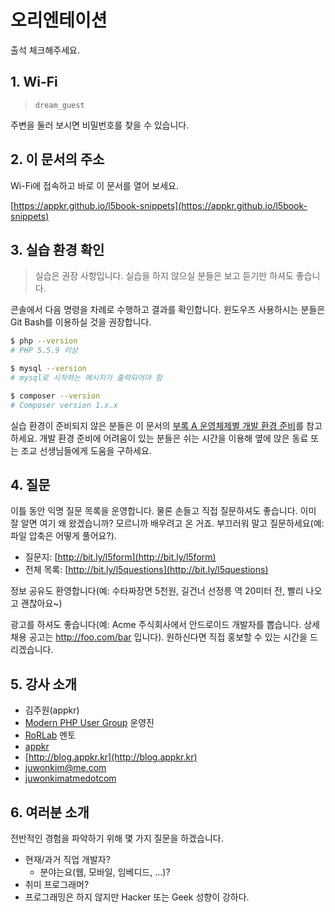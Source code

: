 # 오리엔테이션

출석 체크해주세요.

## 1. Wi-Fi

> `dream_guest`

주변을 둘러 보시면 비밀번호를 찾을 수 있습니다.

## 2. 이 문서의 주소

Wi-Fi에 접속하고 바로 이 문서를 열어 보세요.

[https://appkr.github.io/l5book-snippets](https://appkr.github.io/l5book-snippets)

## 3. 실습 환경 확인

> 실습은 권장 사항입니다. 실습을 하지 않으실 분들은 보고 듣기만 하셔도 좋습니다.

콘솔에서 다음 명령을 차례로 수행하고 결과를 확인합니다. 윈도우즈 사용하시는 분들은 Git Bash를 이용하실 것을 권장합니다.

```sh
$ php --version
# PHP 5.5.9 이상

$ mysql --version
# mysql로 시작하는 메시지가 출력되어야 함

$ composer --version
# Composer version 1.x.x
```

실습 환경이 준비되지 않은 분들은 이 문서의 [부록 A 운영체제별 개발 환경 준비](a0-setup.html)를 참고하세요. 개발 환경 준비에 어려움이 있는 분들은 쉬는 시간을 이용해 옆에 앉은 동료 또는 조교 선생님들에게 도움을 구하세요.

## 4. 질문

이틀 동안 익명 질문 목록을 운영합니다. 물론 손들고 직접 질문하셔도 좋습니다. 이미 잘 알면 여기 왜 왔겠습니까? 모르니까 배우려고 온 거죠. 부끄러워 말고 질문하세요(예: 파일 압축은 어떻게 풀어요?).

- 질문지: [http://bit.ly/l5form](http://bit.ly/l5form)
- 전체 목록: [http://bit.ly/l5questions](http://bit.ly/l5questions)

정보 공유도 환영합니다(예: 수타짜장면 5천원, 길건너 선정릉 역 20미터 전, 빨리 나오고 괜찮아요~)

광고를 하셔도 좋습니다(예: Acme 주식회사에서 안드로이드 개발자를 뽑습니다. 상세 채용 공고는 http://foo.com/bar 입니다). 원하신다면 직접 홍보할 수 있는 시간을 드리겠습니다.

## 5. 강사 소개

- 김주원(appkr)
- [Modern PHP User Group](http://www.modernpug.org/) 운영진
- [RoRLab](http://rorlab.org/) 멘토
- <i class="fa fa-github"></i> [appkr](https://github.com/appkr)
- <i class="fa fa-globe"></i> [http://blog.appkr.kr](http://blog.appkr.kr)
- <i class="fa fa-envelope"></i> juwonkim@me.com
- <i class="fa fa-facebook"></i> [juwonkimatmedotcom](https://www.facebook.com/juwonkimatmedotcom)

## 6. 여러분 소개

전반적인 경험을 파악하기 위해 몇 가지 질문을 하겠습니다.

-   현재/과거 직업 개발자?
    -   분야는요(웹, 모바일, 임베디드, ...)?
-   취미 프로그래머?
-   프로그래밍은 하지 않지만 Hacker 또는 Geek 성향이 강하다.


